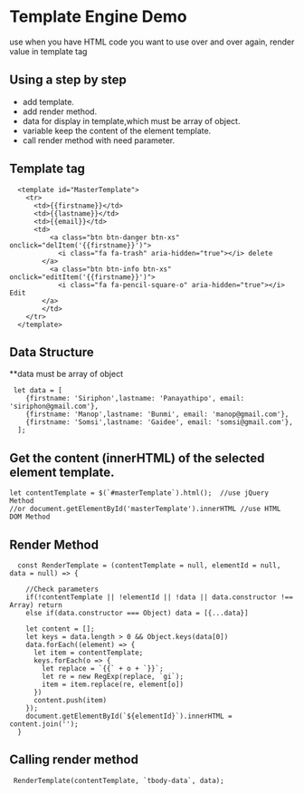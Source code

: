 # Template Engine Demo
use when you have HTML code you want to use over and over again, render value in template tag

## Using a step by step
  * add template.
  * add render method.
  * data for display in template,which must be array of object.
  * variable keep the content of the element template.
  * call render method with need parameter.

## Template tag
```
  <template id="MasterTemplate">
    <tr>
      <td>{{firstname}}</td>
      <td>{{lastname}}</td>
      <td>{{email}}</td>
      <td>
          <a class="btn btn-danger btn-xs" onclick="delItem('{{firstname}}')">
            <i class="fa fa-trash" aria-hidden="true"></i> delete
        </a>
          <a class="btn btn-info btn-xs" onclick="editItem('{{firstname}}')">
            <i class="fa fa-pencil-square-o" aria-hidden="true"></i> Edit
        </a>
        </td>
    </tr>
  </template>
```
## Data Structure 
**data must be array of object
```
 let data = [
    {firstname: 'Siriphon',lastname: 'Panayathipo', email: 'siriphon@gmail.com'},
    {firstname: 'Manop',lastname: 'Bunmi', email: 'manop@gmail.com'},
    {firstname: 'Somsi',lastname: 'Gaidee', email: 'somsi@gmail.com'},
  ];
```
## Get the content (innerHTML) of the selected element template.
```
let contentTemplate = $(`#masterTemplate`).html();  //use jQuery Method
//or document.getElementById('masterTemplate').innerHTML //use HTML DOM Method
```
## Render Method 
```
  const RenderTemplate = (contentTemplate = null, elementId = null, data = null) => {
    
    //Check parameters
    if(!contentTemplate || !elementId || !data || data.constructor !== Array) return 
    else if(data.constructor === Object) data = [{...data}]
    
    let content = [];
    let keys = data.length > 0 && Object.keys(data[0])
    data.forEach((element) => {
      let item = contentTemplate;
      keys.forEach(o => {
        let replace = `{{` + o + `}}`;
        let re = new RegExp(replace, `gi`);
        item = item.replace(re, element[o])
      })
      content.push(item)
    });
    document.getElementById(`${elementId}`).innerHTML = content.join('');
  }
```
## Calling render method 
```
 RenderTemplate(contentTemplate, `tbody-data`, data);
```
